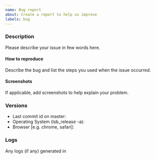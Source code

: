 ```yaml
---
name: Bug report
about: Create a report to help us improve
labels: bug
---
```


### Description

Please describe your issue in few words here.

#### How to reproduce

Describe the bug and list the steps you used when the issue occurred.

#### Screenshots

If applicable, add screenshots to help explain your problem.

### Versions

- Last commit id on master:
- Operating System (lsb_release -a):
- Browser [e.g. chrome, safari]:

### Logs

Any logs (if any) generated in
